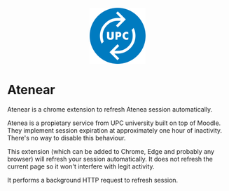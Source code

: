 <p align="center">
    <img src="logos/upc128.png">
</p>

# Atenear

Atenear is a chrome extension to refresh Atenea session automatically.

Atenea is a propietary service from UPC university built on top of Moodle. They implement session expiration at approximately one hour of inactivity. There's no way to disable this behaviour.

This extension (which can be added to Chrome, Edge and probably any browser) will refresh your session automatically. It does not refresh the current page so it won't interfere with legit activity.

It performs a background HTTP request to refresh session.